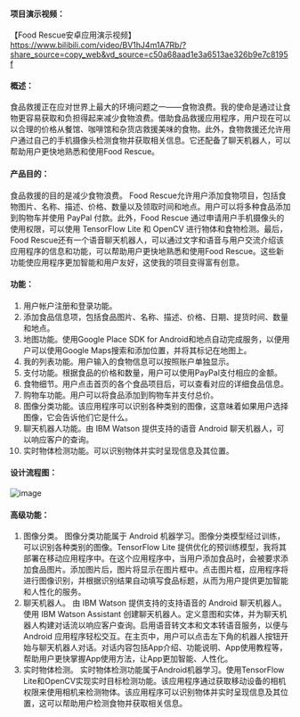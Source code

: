 #### **项目演示视频：**
【Food Rescue安卓应用演示视频】 https://www.bilibili.com/video/BV1hJ4m1A7Rb/?share_source=copy_web&vd_source=c50a68aad1e3a6513ae326b9e7c8195f

#### **概述：**

食品救援正在应对世界上最大的环境问题之一——食物浪费。我的使命是通过让食物更容易获取和负担得起来减少食物浪费。借助食品救援应用程序，用户现在可以以合理的价格从餐馆、咖啡馆和杂货店救援美味的食物。此外，食物救援还允许用户通过自己的手机摄像头检测食物并获取相关信息。它还配备了聊天机器人，可以帮助用户更快地熟悉和使用Food Rescue。

#### **产品目的：**

食品救援的目的是减少食物浪费。 Food Rescue允许用户添加食物项目，包括食物图片、名称、描述、价格、数量以及领取时间和地点。用户可以将多种食品添加到购物车并使用 PayPal 付款。此外，Food Rescue 通过申请用户手机摄像头的使用权限，可以使用 TensorFlow Lite 和 OpenCV 进行物体和食物检测。最后，Food Rescue还有一个语音聊天机器人，可以通过文字和语音与用户交流介绍该应用程序的信息和功能，可以帮助用户更快地熟悉和使用Food Rescue。这些新功能使应用程序更加智能和用户友好，这使我的项目变得富有创意。

#### **功能：**

1. 用户帐户注册和登录功能。
2. 添加食品信息项，包括食品图片、名称、描述、价格、日期、提货时间、数量和地点。
3. 地图功能。使用Google Place SDK for Android和地点自动完成服务，以便用户可以使用Google Maps搜索和添加位置，并将其标记在地图上。
4. 我的列表功能。用户输入的食物信息可以按照账户单独显示。
5. 支付功能。根据食品的价格和数量，用户可以使用PayPal支付相应的金额。
6. 食物细节。用户点击首页的各个食品项目后，可以查看对应的详细食品信息。
7. 购物车功能。用户可以将食品添加到购物车并支付总价。
8. 图像分类功能。该应用程序可以识别各种类别的图像，这意味着如果用户选择图像，它会告诉他们它是什么。
9. 聊天机器人功能。由 IBM Watson 提供支持的语音 Android 聊天机器人，可以响应客户的查询。
10. 实时物体检测功能。可以识别物体并实时呈现信息及其位置。

#### **设计流程图：**

![image](https://github.com/JizhiZhang/SIT305-Task-8.2HD/assets/69889275/5195efbd-9229-451c-b445-2347100ad5d1)

#### **高级功能：**

1. 图像分类。
   图像分类功能属于 Android 机器学习。图像分类模型经过训练，可以识别各种类别的图像。TensorFlow Lite 提供优化的预训练模型，我将其部署在移动应用程序中。在这个应用程序中，当用户添加食品时，会被要求添加食品图片。添加图片后，图片将显示在图片框中。点击图片框，应用程序将进行图像识别，并根据识别结果自动填写食品标题，从而为用户提供更加智能和人性化的服务。
2. 聊天机器人。
   由 IBM Watson 提供支持的支持语音的 Android 聊天机器人。使用 IBM Watson Assistant 创建聊天机器人。定义意图和实体，并为聊天机器人构建对话流以响应客户查询。启用语音转文本和文本转语音服务，以便与 Android 应用程序轻松交互。在主页中，用户可以点击左下角的机器人按钮开始与聊天机器人对话。对话内容包括App介绍、功能说明、App使用教程等，帮助用户更快掌握App使用方法，让App更加智能、人性化。
3. 实时物体检测。
   实时物体检测功能属于Android机器学习。使用TensorFlow Lite和OpenCV实现实时目标检测功能。该应用程序通过获取移动设备的相机权限来使用相机来检测物体。该应用程序可以识别物体并实时呈现信息及其位置，这可以帮助用户检测食物并获取相关信息。
